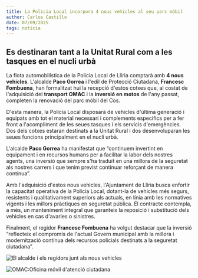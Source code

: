```yaml
---
title: La Policia Local incorpora 4 nous vehicles al seu parc mòbil
author: Carlos Castillo
date: 07/09/2025
tags: noticia
---
```


## Es destinaran tant a la Unitat Rural com a les tasques en el nucli urbà


La flota automobilística de la Policia Local de Llíria comptarà amb **4 nous vehicles**. L'alcalde **Paco Gorrea** i l'edil de Protecció Ciutadana, **Francesc Fombuena**, han formalitzat hui la recepció d'estos cotxes que, al costat de l'adquisició del **transport OMAC** i la **inversió en motos** de l'any passat, completen la renovació del parc mòbil del Cos.

D'esta manera, la Policia Local disposarà de vehicles d'última generació i equipats amb tot el material necessari i complements específics per a fer front a l'acompliment de les seues tasques i els servicis d'emergències. Dos dels cotxes estaran destinats a la Unitat Rural i dos desenvoluparan les seues funcions principalment en el nucli urbà.

L'alcalde **Paco Gorrea** ha manifestat que “continuem invertint en equipament i en recursos humans per a facilitar la labor dels nostres agents, una inversió que sempre s'ha traduït en una millora de la seguretat als nostres carrers i que tenim previst continuar reforçant de manera contínua”.

Amb l'adquisició d'estos nous vehicles, l'Ajuntament de Llíria busca enfortir la capacitat operativa de la Policia Local, dotant-la de vehicles més segurs, resistents i qualitativament superiors als actuals, en línia amb les normatives vigents i les millors pràctiques en seguretat pública. El contracte contempla, a més, un manteniment integral que garanteix la reposició i substitució dels vehicles en cas d'avaries o sinistres.

Finalment, el regidor **Francesc Fombuena** ha volgut destacar que la inversió “reflecteix el compromís de l'actual Govern municipal amb la millora i modernització contínua dels recursos policials destinats a la seguretat ciutadana”.


![ El alcalde i els regidors junt als nous vehicles ](/assets/continguts/recursos/20250907-nuevosvehículospolicíalocal.jpg "El alcalde i regidors junt als nous vehicles")


![ OMAC:Oficina móvil d'atenció ciutadana ](/assets/continguts/recursos/20250907-02nuevosvehículospolicíalocal.jpg "OMAC: Oficina móvil d'atenció ciutadana")
